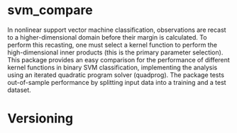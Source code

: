 # svm_compare
In nonlinear support vector machine classification, observations are recast to a higher-dimensional domain before their margin is calculated. To perform this recasting, one must select a kernel function to perform the high-dimensional inner products (this is the primary parameter selection). This package provides an easy comparison for the performance of different kernel functions in binary SVM classification, implementing the analysis using an iterated quadratic program solver (quadprog). The package tests out-of-sample performance by splitting input data into a training and a test dataset. 

# Versioning 



